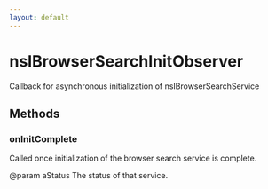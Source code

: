 ```yaml
---
layout: default
---
```


# nsIBrowserSearchInitObserver #

Callback for asynchronous initialization of nsIBrowserSearchService


## Methods ##

### onInitComplete ###

Called once initialization of the browser search service is complete.

@param aStatus The status of that service.

